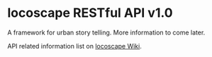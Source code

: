 locoscape RESTful API v1.0
=====================================
A framework for urban story telling. More information to come later.

API related information list on [locoscape Wiki](https://github.com/InterMedia/Locoscope/wiki).